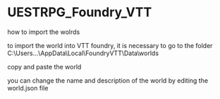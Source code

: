# UESTRPG_Foundry_VTT
how to import the wolrds

to import the world into VTT foundry, it is necessary to go to the folder C:\Users\...\AppData\Local\FoundryVTT\Data\worlds


copy and paste the world

you can change the name and description of the world by editing the world.json file
